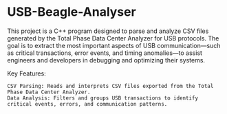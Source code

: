 # USB-Beagle-Analyser
This project is a C++ program designed to parse and analyze CSV files generated by the Total Phase Data Center Analyzer for USB protocols.
The goal is to extract the most important aspects of USB communication—such as critical transactions, error events, and timing anomalies—to assist engineers and developers in debugging and optimizing their systems.

Key Features:

    CSV Parsing: Reads and interprets CSV files exported from the Total Phase Data Center Analyzer.
    Data Analysis: Filters and groups USB transactions to identify critical events, errors, and communication patterns.
